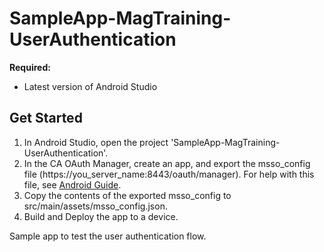# SampleApp-MagTraining-UserAuthentication

**Required:**
* Latest version of Android Studio

## Get Started
1. In Android Studio, open the project 'SampleApp-MagTraining-UserAuthentication'.
2. In the CA OAuth Manager, create an app, and export the msso_config file (https://you_server_name:8443/oauth/manager). For help with this file, see [Android Guide](http://techdocs.broadcom.com/content/broadcom/techdocs/us/en/ca-enterprise-software/layer7-api-management/mobile-sdk-for-ca-mobile-api-gateway/2-1.html).
3. Copy the contents of the exported msso_config to src/main/assets/msso_config.json.
4. Build and Deploy the app to a device.

Sample app to test the user authentication flow.
